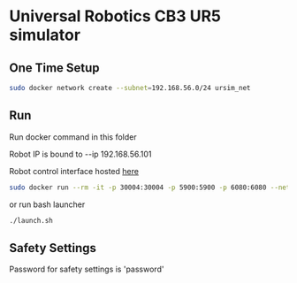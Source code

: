 # Universal Robotics CB3 UR5 simulator

## One Time Setup
```bash
sudo docker network create --subnet=192.168.56.0/24 ursim_net
```

## Run
Run docker command in this folder

Robot IP is bound to --ip 192.168.56.101

Robot control interface hosted [here](http://192.168.56.101:6080/vnc.html?host=192.168.56.101&port=6080)
```bash
sudo docker run --rm -it -p 30004:30004 -p 5900:5900 -p 6080:6080 --net ursim_net --ip 192.168.56.101 -v ./urcaps:/urcaps -v ./programs:/ursim/programs --name ursim universalrobots/ursim_cb3
```
or run bash launcher
```bash
./launch.sh
```

## Safety Settings
Password for safety settings is 'password'
